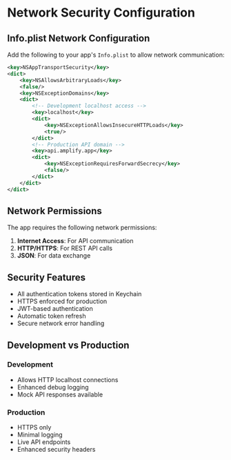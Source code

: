 # Network Security Configuration

## Info.plist Network Configuration

Add the following to your app's `Info.plist` to allow network communication:

```xml
<key>NSAppTransportSecurity</key>
<dict>
    <key>NSAllowsArbitraryLoads</key>
    <false/>
    <key>NSExceptionDomains</key>
    <dict>
        <!-- Development localhost access -->
        <key>localhost</key>
        <dict>
            <key>NSExceptionAllowsInsecureHTTPLoads</key>
            <true/>
        </dict>
        <!-- Production API domain -->
        <key>api.amplify.app</key>
        <dict>
            <key>NSExceptionRequiresForwardSecrecy</key>
            <false/>
        </dict>
    </dict>
</dict>
```

## Network Permissions

The app requires the following network permissions:

1. **Internet Access**: For API communication
2. **HTTP/HTTPS**: For REST API calls
3. **JSON**: For data exchange

## Security Features

- All authentication tokens stored in Keychain
- HTTPS enforced for production
- JWT-based authentication
- Automatic token refresh
- Secure network error handling

## Development vs Production

### Development
- Allows HTTP localhost connections
- Enhanced debug logging
- Mock API responses available

### Production  
- HTTPS only
- Minimal logging
- Live API endpoints
- Enhanced security headers